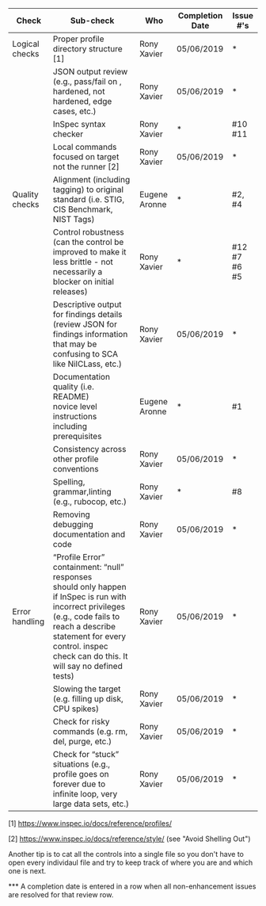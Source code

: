 | Check          | Sub-check                                                                         | Who | Completion Date | Issue #'s |
|----------------|-----------------------------------------------------------------------------------|-----|-----------------|-----------|
|Logical checks| Proper profile directory structure	[1]						|Rony Xavier|05/06/2019|*|
||JSON output review (e.g., pass/fail on ,<br>hardened, not hardened, edge cases, etc.)|Rony Xavier|05/06/2019|*|
||InSpec syntax checker|Rony Xavier|*|#10 #11|
||Local commands focused on target not the runner [2]|Rony Xavier|05/06/2019|*|
|Quality checks|Alignment (including tagging) to original<br> standard (i.e. STIG, CIS Benchmark, NIST Tags)|Eugene Aronne|*|#2, #4|
||Control robustness (can the control be improved to make it less brittle - not necessarily a blocker on initial releases)|Rony Xavier|*|#12 #7 #6 #5|
||Descriptive output for findings details (review JSON for findings information that may be confusing to SCA like NilCLass, etc.)|Rony Xavier|05/06/2019|*|
||Documentation quality (i.e. README)<br> novice level instructions including prerequisites|Eugene Aronne|*|#1
||Consistency across other profile conventions |Rony Xavier|05/06/2019|*|
||Spelling, grammar,linting (e.g., rubocop, etc.)|Rony Xavier|*|#8|
||Removing debugging documentation and code|Rony Xavier|05/06/2019|*|
| Error handling |“Profile Error” containment: “null” responses <br>should only happen if InSpec is run with incorrect privileges (e.g., code fails to reach a describe statement for every control. inspec check can do this. It will say no defined tests)|Rony Xavier|05/06/2019|*|
||Slowing the target (e.g. filling up disk, CPU spikes)|Rony Xavier|05/06/2019|*|
||Check for risky commands (e.g. rm, del, purge, etc.)|Rony Xavier|05/06/2019|*|
||Check for “stuck” situations (e.g., profile goes on forever due to infinite loop, very large data sets, etc.)|Rony Xavier|05/06/2019|*|

[1] https://www.inspec.io/docs/reference/profiles/

[2] https://www.inspec.io/docs/reference/style/ (see "Avoid Shelling Out")

Another tip is to cat all the controls into a single file so you don't have to open every individaul file and try to keep track of where you are and which one is next.


*** A completion date is entered in a row when all non-enhancement issues are resolved for that review row.
